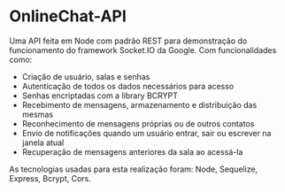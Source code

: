 # OnlineChat-API

Uma API feita em Node com padrão REST para demonstração do funcionamento do framework Socket.IO da Google. 
Com funcionalidades como:

  - Criação de usuário, salas e senhas
  - Autenticação de todos os dados necessários para acesso
  - Senhas encriptadas com a library BCRYPT
  - Recebimento de mensagens, armazenamento e distribuição das mesmas
  - Reconhecimento de mensagens próprias ou de outros contatos
  - Envio de notificações quando um usuário entrar, sair ou escrever na janela atual
  - Recuperação de mensagens anteriores da sala ao acessá-la
  
As tecnologias usadas para esta realização foram: Node, Sequelize, Express, Bcrypt, Cors.
